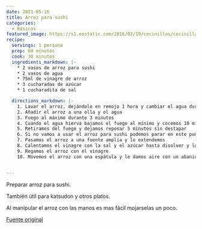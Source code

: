```yaml
---
date: 2021-05-16
title: Arroz para sushi
categories:
  - Básicos
featured_image: https://s1.eestatic.com/2016/02/19/cocinillas/cocinillas_103501642_116245092_1706x960.jpg
recipe:
  servings: 1 persona
  prep: 60 minutos
  cook: 30 minutos
  ingredients_markdown: |-
    * 2 vasos de arroz para sushi
    * 2 vasos de agua
    * 75ml de vinagre de arroz
    * 3 cucharadas de azúcar
    * 1 cucharadita de sal

  directions_markdown: |-
    1. Lavar el arroz, dejándolo en remojo 1 hora y cambiar el agua durante el proceso varias veces.
    2. Añadir el arroz a una olla y el agua
    3. Fuego al máximo durante 3 minutos
    4. Cuando el agua hierva bajamos el fuego al mínimo y cocemos 10 minutos sin destapar la olla
    5. Retiramos del fuego y dejamos reposar 5 minutos sin destapar
    6. Si no vamos a usar el arroz para sushi podemos parar en este punto
    7. Pasamos el arroz a una fuente amplia y lo extendemos
    8. Calentamos el vinagre con la sal y el azúcar hasta disolver y los dejamos enfriar
    9. Regamos el arroz con el vinagre
    10. Movemos el arroz con una espátula y le damos aire con un abanico o ventilador pequeño hasta que esté templado


---
```

Preparar arroz para sushi.

También útil para katsudon y otros platos.

Al manipular el arroz con las manos es mas fácil mojarselas un poco.

[Fuente original](https://www.elespanol.com/cocinillas/recetas/pasta-y-arroz/20160219/cocer-arroz-sushi-quede-perfecto/1000414008596_30.html)
